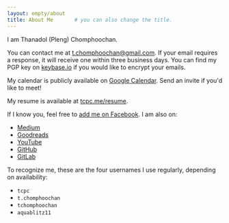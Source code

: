 ```yaml
---
layout: empty/about
title: About Me       # you can also change the title.
---
```


I am Thanadol (Pleng) Chomphoochan.

You can contact me at <t.chomphoochan@gmail.com>. If your email requires a response, it will receive one within three business days. You can find my PGP key on [keybase.io][keybase] if you would like to encrypt your emails.

My calendar is publicly available on [Google Calendar][calendar]. Send an invite if you'd like to meet!

My resume is available at [tcpc.me/resume][resume].

If I know you, feel free to [add me on Facebook][facebook]. I am also on:
- [Medium][medium]
- [Goodreads][goodreads]
- [YouTube][youtube]
- [GitHub][github]
- [GitLab][gitlab]

To recognize me, these are the four usernames I use regularly, depending on availability:
- `tcpc`
- `t.chomphoochan`
- `tchomphoochan`
- `aquablitz11`

[facebook]: https://www.facebook.com/aquablitz11
[goodreads]: https://www.goodreads.com/user/show/138581898-pleng-chomphoochan

[youtube]: https://www.youtube.com/aquablitz11
[medium]: https://medium.com/@aquablitz11

[calendar]: https://calendar.google.com/calendar/u/0?cid=dC5jaG9tcGhvb2NoYW5AZ21haWwuY29t
[keybase]: https://keybase.io/tcpc

[github]: https://github.com/tchomphoochan
[gitlab]: https://gitlab.com/tchomphoochan

[resume]: https://tcpc.me/resume

